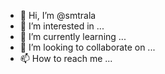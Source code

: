 - 👋 Hi, I’m @smtrala
- 👀 I’m interested in ...
- 🌱 I’m currently learning ...
- 💞️ I’m looking to collaborate on ...
- 📫 How to reach me ...

<!---
smtrala/smtrala is a ✨ special ✨ repository because its `README.md` (this file) appears on your GitHub profile.
You can click the Preview link to take a look at your changes.
--->
